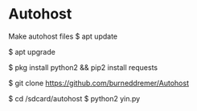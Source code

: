 # Autohost
Make autohost files
$ apt update

$ apt upgrade 

$ pkg install python2 && pip2 install requests 

$ git clone https://github.com/burneddremer/Autohost

$ cd /sdcard/autohost $ python2 yin.py
